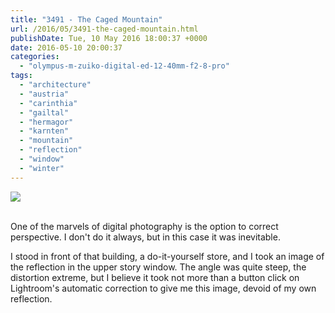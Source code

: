 ```yaml
---
title: "3491 - The Caged Mountain"
url: /2016/05/3491-the-caged-mountain.html
publishDate: Tue, 10 May 2016 18:00:37 +0000
date: 2016-05-10 20:00:37
categories: 
  - "olympus-m-zuiko-digital-ed-12-40mm-f2-8-pro"
tags: 
  - "architecture"
  - "austria"
  - "carinthia"
  - "gailtal"
  - "hermagor"
  - "karnten"
  - "mountain"
  - "reflection"
  - "window"
  - "winter"
---
```

<div class="container">
<div class="center"><a target="_blank" href="https://d25zfm9zpd7gm5.cloudfront.net/1200x1200/2016/20160211_132629_lr.jpg"><img class="webfeedsFeaturedVisual" src="https://d25zfm9zpd7gm5.cloudfront.net/0600x0600/2016/20160211_132629_lr.jpg" /></a></div>
</div>
<br />

One of the marvels of digital photography is the option to correct perspective. I don't do it always, but in this case it was inevitable. 

I stood in front of that building, a do-it-yourself store, and I took an image of the reflection in the upper story window. The angle was quite steep, the distortion extreme, but I believe it took not more than a button click on Lightroom's automatic correction to give me this image, devoid of my own reflection.
